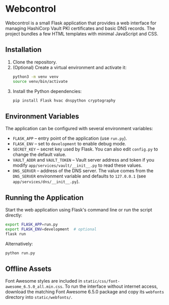 # Webcontrol

Webcontrol is a small Flask application that provides a web interface for managing
HashiCorp Vault PKI certificates and basic DNS records. The project bundles a few
HTML templates with minimal JavaScript and CSS.

## Installation

1. Clone the repository.
2. (Optional) Create a virtual environment and activate it:
   ```bash
   python3 -m venv venv
   source venv/bin/activate
   ```
3. Install the Python dependencies:
   ```bash
   pip install Flask hvac dnspython cryptography
   ```

## Environment Variables

The application can be configured with several environment variables:

- `FLASK_APP` – entry point of the application (use `run.py`).
- `FLASK_ENV` – set to `development` to enable debug mode.
- `SECRET_KEY` – secret key used by Flask. You can also edit `config.py` to
  change the default value.
- `VAULT_ADDR` and `VAULT_TOKEN` – Vault server address and token if you modify
  `app/services/vault/__init__.py` to read these values.
- `DNS_SERVER` – address of the DNS server. The value comes from the
  `DNS_SERVER` environment variable and defaults to `127.0.0.1` (see
  `app/services/dns/__init__.py`).

## Running the Application

Start the web application using Flask's command line or run the script directly:

```bash
export FLASK_APP=run.py
export FLASK_ENV=development  # optional
flask run
```

Alternatively:

```bash
python run.py
```

## Offline Assets

Font Awesome styles are included in
`static/css/font-awesome_6.5.0_all.min.css`. To run the interface without
internet access, download the matching Font Awesome 6.5.0 package and copy its
`webfonts` directory into `static/webfonts/`.
